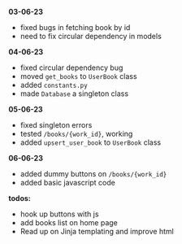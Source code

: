 **03-06-23**
- fixed bugs in fetching book by id
- need to fix circular dependency in models

**04-06-23**
- fixed circular dependency bug
- moved `get_books` to `UserBook` class
- added `constants.py`
- made `Database` a singleton class

**05-06-23**
- fixed singleton errors
- tested `/books/{work_id}`, working
- added `upsert_user_book` to `UserBook` class

**06-06-23**
- added dummy buttons on `/books/{work_id}`
- added basic javascript code

**todos:**
  - hook up buttons with js
  - add books list on home page
  - Read up on Jinja templating and improve html